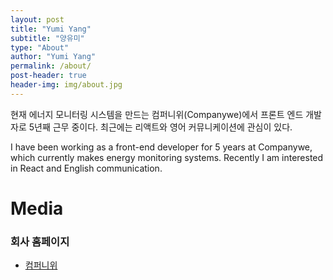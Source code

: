 ```yaml
---
layout: post
title: "Yumi Yang"
subtitle: "양유미"
type: "About"
author: "Yumi Yang"
permalink: /about/
post-header: true
header-img: img/about.jpg
---
```


현재 에너지 모니터링 시스템을 만드는 컴퍼니위(Companywe)에서 프론트 엔드 개발자로 5년째 근무 중이다.
최근에는 리액트와 영어 커뮤니케이션에 관심이 있다.

I have been working as a front-end developer for 5 years at Companywe, which currently makes energy monitoring systems.
Recently I am interested in React and English communication.

# Media

### 회사 홈페이지

- [컴퍼니위](https://www.companywe.co.kr/en/)
<br />
